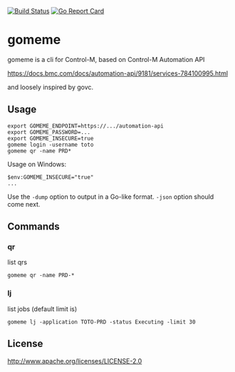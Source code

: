 [![Build Status](https://travis-ci.org/freedge/gomeme.svg?branch=master)](https://travis-ci.org/freedge/gomeme)
[![Go Report Card](https://goreportcard.com/badge/github.com/freedge/gomeme)](https://goreportcard.com/report/github.com/freedge/gomeme)

# gomeme



gomeme is a cli for Control-M, based on Control-M Automation API

https://docs.bmc.com/docs/automation-api/9181/services-784100995.html

and loosely inspired by govc.

## Usage

```
export GOMEME_ENDPOINT=https://.../automation-api
export GOMEME_PASSWORD=...
export GOMEME_INSECURE=true
gomeme login -username toto
gomeme qr -name PRD*

```

Usage on Windows:
```
$env:GOMEME_INSECURE="true"
...
```

Use the ```-dump``` option to output in a Go-like format. ```-json``` option should come next.

## Commands

### qr

list qrs

```
gomeme qr -name PRD-*
```

### lj

list jobs (default limit is)

```
gomeme lj -application TOTO-PRD -status Executing -limit 30
```


## License

http://www.apache.org/licenses/LICENSE-2.0
